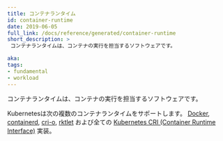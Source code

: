 ```yaml
---
title: コンテナランタイム
id: container-runtime
date: 2019-06-05
full_link: /docs/reference/generated/container-runtime
short_description: >
 コンテナランタイムは、コンテナの実行を担当するソフトウェアです。

aka:
tags:
- fundamental
- workload
---
```

 コンテナランタイムは、コンテナの実行を担当するソフトウェアです。

<!--more-->

Kubernetesは次の複数のコンテナランタイムをサポートします。
[Docker](http://www.docker.com), [containerd](https://containerd.io), [cri-o](https://cri-o.io/),
[rktlet](https://github.com/kubernetes-incubator/rktlet) および全ての
[Kubernetes CRI (Container Runtime Interface)](https://github.com/kubernetes/community/blob/master/contributors/devel/sig-node/container-runtime-interface.md)
実装。
